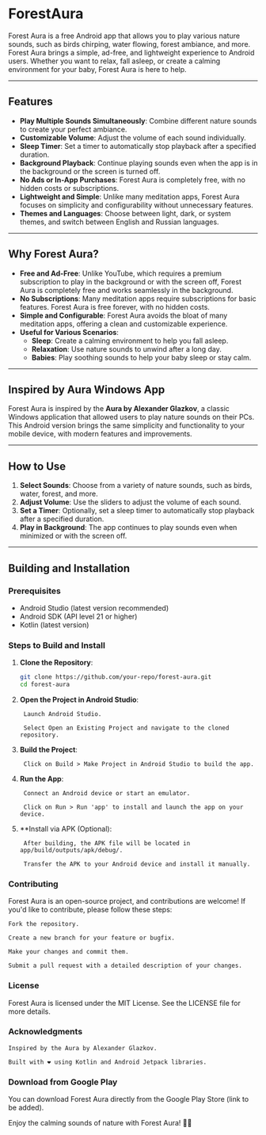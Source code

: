 # ForestAura

Forest Aura is a free Android app that allows you to play various nature sounds, such as birds chirping, water flowing, forest ambiance, and more. Forest Aura brings a simple, ad-free, and lightweight experience to Android users. Whether you want to relax, fall asleep, or create a calming environment for your baby, Forest Aura is here to help.

---

## Features

- **Play Multiple Sounds Simultaneously**: Combine different nature sounds to create your perfect ambiance.
- **Customizable Volume**: Adjust the volume of each sound individually.
- **Sleep Timer**: Set a timer to automatically stop playback after a specified duration.
- **Background Playback**: Continue playing sounds even when the app is in the background or the screen is turned off.
- **No Ads or In-App Purchases**: Forest Aura is completely free, with no hidden costs or subscriptions.
- **Lightweight and Simple**: Unlike many meditation apps, Forest Aura focuses on simplicity and configurability without unnecessary features.
- **Themes and Languages**: Choose between light, dark, or system themes, and switch between English and Russian languages.

---

## Why Forest Aura?

- **Free and Ad-Free**: Unlike YouTube, which requires a premium subscription to play in the background or with the screen off, Forest Aura is completely free and works seamlessly in the background.
- **No Subscriptions**: Many meditation apps require subscriptions for basic features. Forest Aura is free forever, with no hidden costs.
- **Simple and Configurable**: Forest Aura avoids the bloat of many meditation apps, offering a clean and customizable experience.
- **Useful for Various Scenarios**:
    - **Sleep**: Create a calming environment to help you fall asleep.
    - **Relaxation**: Use nature sounds to unwind after a long day.
    - **Babies**: Play soothing sounds to help your baby sleep or stay calm.

---

## Inspired by Aura Windows App

Forest Aura is inspired by the **Aura by Alexander Glazkov**, a classic Windows application that allowed users to play nature sounds on their PCs. This Android version brings the same simplicity and functionality to your mobile device, with modern features and improvements.

---

## How to Use

1. **Select Sounds**: Choose from a variety of nature sounds, such as birds, water, forest, and more.
2. **Adjust Volume**: Use the sliders to adjust the volume of each sound.
3. **Set a Timer**: Optionally, set a sleep timer to automatically stop playback after a specified duration.
4. **Play in Background**: The app continues to play sounds even when minimized or with the screen off.

---

## Building and Installation

### Prerequisites

- Android Studio (latest version recommended)
- Android SDK (API level 21 or higher)
- Kotlin (latest version)

### Steps to Build and Install

1. **Clone the Repository**:
   ```bash
   git clone https://github.com/your-repo/forest-aura.git
   cd forest-aura

2. **Open the Project in Android Studio**:

        Launch Android Studio.

        Select Open an Existing Project and navigate to the cloned repository.

3. **Build the Project**:

        Click on Build > Make Project in Android Studio to build the app.

4. **Run the App**:

        Connect an Android device or start an emulator.

        Click on Run > Run 'app' to install and launch the app on your device.

5. **Install via APK (Optional):

        After building, the APK file will be located in app/build/outputs/apk/debug/.

        Transfer the APK to your Android device and install it manually.

### Contributing

Forest Aura is an open-source project, and contributions are welcome! If you'd like to contribute, please follow these steps:

    Fork the repository.

    Create a new branch for your feature or bugfix.

    Make your changes and commit them.

    Submit a pull request with a detailed description of your changes.

### License

Forest Aura is licensed under the MIT License. See the LICENSE file for more details.
### Acknowledgments

    Inspired by the Aura by Alexander Glazkov.

    Built with ❤️ using Kotlin and Android Jetpack libraries.

### Download from Google Play

You can download Forest Aura directly from the Google Play Store (link to be added).

Enjoy the calming sounds of nature with Forest Aura! 🌿🎶